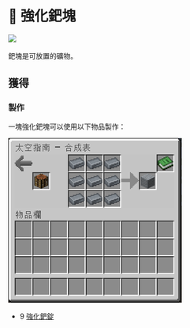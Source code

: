 # 💎 強化鈀塊

![](https://camo.githubusercontent.com/7593f4fe5d1ce4b59e0c190cffabeb08835785243087a4f200b3f2d015cf9572/68747470733a2f2f692e696d6775722e636f6d2f62485a685165672e706e67)

鈀塊是可放置的礦物。

## 獲得

### 製作

一塊強化鈀塊可以使用以下物品製作：

![](<../.gitbook/assets/image (218).png>)

* 9 [強化鈀錠](reinforced-palladium-ingot.md)
